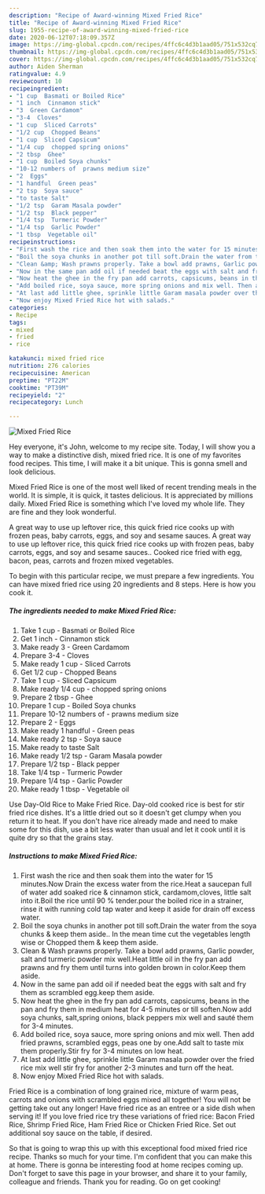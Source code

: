 ```yaml
---
description: "Recipe of Award-winning Mixed Fried Rice"
title: "Recipe of Award-winning Mixed Fried Rice"
slug: 1955-recipe-of-award-winning-mixed-fried-rice
date: 2020-06-12T07:18:09.357Z
image: https://img-global.cpcdn.com/recipes/4ffc6c4d3b1aad05/751x532cq70/mixed-fried-rice-recipe-main-photo.jpg
thumbnail: https://img-global.cpcdn.com/recipes/4ffc6c4d3b1aad05/751x532cq70/mixed-fried-rice-recipe-main-photo.jpg
cover: https://img-global.cpcdn.com/recipes/4ffc6c4d3b1aad05/751x532cq70/mixed-fried-rice-recipe-main-photo.jpg
author: Aiden Sherman
ratingvalue: 4.9
reviewcount: 10
recipeingredient:
- "1 cup  Basmati or Boiled Rice"
- "1 inch  Cinnamon stick"
- "3  Green Cardamom"
- "3-4  Cloves"
- "1 cup  Sliced Carrots"
- "1/2 cup  Chopped Beans"
- "1 cup  Sliced Capsicum"
- "1/4 cup  chopped spring onions"
- "2 tbsp  Ghee"
- "1 cup  Boiled Soya chunks"
- "10-12 numbers of  prawns medium size"
- "2  Eggs"
- "1 handful  Green peas"
- "2 tsp  Soya sauce"
- "to taste Salt"
- "1/2 tsp  Garam Masala powder"
- "1/2 tsp  Black pepper"
- "1/4 tsp  Turmeric Powder"
- "1/4 tsp  Garlic Powder"
- "1 tbsp  Vegetable oil"
recipeinstructions:
- "First wash the rice and then soak them into the water for 15 minutes.Now Drain the excess water from the rice.Heat a saucepan full of water add soaked rice &amp; cinnamon stick, cardamom,cloves, little salt into it.Boil the rice until 90 % tender.pour the boiled rice in a strainer, rinse it with running cold tap water and keep it aside for drain off excess water."
- "Boil the soya chunks in another pot till soft.Drain the water from the soya chunks &amp; keep them aside.. In the mean time cut the vegetables length wise or Chopped them &amp; keep them aside."
- "Clean &amp; Wash prawns properly. Take a bowl add prawns, Garlic powder, salt and turmeric powder mix well.Heat little oil in the fry pan add prawns and fry them until turns into golden brown in color.Keep them aside."
- "Now in the same pan add oil if needed beat the eggs with salt and fry them as scrambled egg.keep them aside."
- "Now heat the ghee in the fry pan add carrots, capsicums, beans in the pan and fry them in medium heat for 4-5 minutes or till soften.Now add soya chunks, salt,spring onions, black peppers mix well and sauté them for 3-4 minutes."
- "Add boiled rice, soya sauce, more spring onions and mix well. Then add fried prawns, scrambled eggs, peas one by one.Add salt to taste mix them properly.Stir fry for 3-4 minutes on low heat."
- "At last add little ghee, sprinkle little Garam masala powder over the fried rice mix well stir fry for another 2-3 minutes and turn off the heat."
- "Now enjoy Mixed Fried Rice hot with salads."
categories:
- Recipe
tags:
- mixed
- fried
- rice

katakunci: mixed fried rice 
nutrition: 276 calories
recipecuisine: American
preptime: "PT22M"
cooktime: "PT39M"
recipeyield: "2"
recipecategory: Lunch

---
```



![Mixed Fried Rice](https://img-global.cpcdn.com/recipes/4ffc6c4d3b1aad05/751x532cq70/mixed-fried-rice-recipe-main-photo.jpg)

Hey everyone, it's John, welcome to my recipe site. Today, I will show you a way to make a distinctive dish, mixed fried rice. It is one of my favorites food recipes. This time, I will make it a bit unique. This is gonna smell and look delicious.

Mixed Fried Rice is one of the most well liked of recent trending meals in the world. It is simple, it is quick, it tastes delicious. It is appreciated by millions daily. Mixed Fried Rice is something which I've loved my whole life. They are fine and they look wonderful.

A great way to use up leftover rice, this quick fried rice cooks up with frozen peas, baby carrots, eggs, and soy and sesame sauces. A great way to use up leftover rice, this quick fried rice cooks up with frozen peas, baby carrots, eggs, and soy and sesame sauces.. Cooked rice fried with egg, bacon, peas, carrots and frozen mixed vegetables.


To begin with this particular recipe, we must prepare a few ingredients. You can have mixed fried rice using 20 ingredients and 8 steps. Here is how you cook it.

<!--inarticleads1-->

##### The ingredients needed to make Mixed Fried Rice:

1. Take 1 cup - Basmati or Boiled Rice
1. Get 1 inch - Cinnamon stick
1. Make ready 3 - Green Cardamom
1. Prepare 3-4 - Cloves
1. Make ready 1 cup - Sliced Carrots
1. Get 1/2 cup - Chopped Beans
1. Take 1 cup - Sliced Capsicum
1. Make ready 1/4 cup - chopped spring onions
1. Prepare 2 tbsp - Ghee
1. Prepare 1 cup - Boiled Soya chunks
1. Prepare 10-12 numbers of - prawns medium size
1. Prepare 2 - Eggs
1. Make ready 1 handful - Green peas
1. Make ready 2 tsp - Soya sauce
1. Make ready to taste Salt
1. Make ready 1/2 tsp - Garam Masala powder
1. Prepare 1/2 tsp - Black pepper
1. Take 1/4 tsp - Turmeric Powder
1. Prepare 1/4 tsp - Garlic Powder
1. Make ready 1 tbsp - Vegetable oil


Use Day-Old Rice to Make Fried Rice. Day-old cooked rice is best for stir fried rice dishes. It&#39;s a little dried out so it doesn&#39;t get clumpy when you return it to heat. If you don&#39;t have rice already made and need to make some for this dish, use a bit less water than usual and let it cook until it is quite dry so that the grains stay. 

<!--inarticleads2-->

##### Instructions to make Mixed Fried Rice:

1. First wash the rice and then soak them into the water for 15 minutes.Now Drain the excess water from the rice.Heat a saucepan full of water add soaked rice &amp; cinnamon stick, cardamom,cloves, little salt into it.Boil the rice until 90 % tender.pour the boiled rice in a strainer, rinse it with running cold tap water and keep it aside for drain off excess water.
1. Boil the soya chunks in another pot till soft.Drain the water from the soya chunks &amp; keep them aside.. In the mean time cut the vegetables length wise or Chopped them &amp; keep them aside.
1. Clean &amp; Wash prawns properly. Take a bowl add prawns, Garlic powder, salt and turmeric powder mix well.Heat little oil in the fry pan add prawns and fry them until turns into golden brown in color.Keep them aside.
1. Now in the same pan add oil if needed beat the eggs with salt and fry them as scrambled egg.keep them aside.
1. Now heat the ghee in the fry pan add carrots, capsicums, beans in the pan and fry them in medium heat for 4-5 minutes or till soften.Now add soya chunks, salt,spring onions, black peppers mix well and sauté them for 3-4 minutes.
1. Add boiled rice, soya sauce, more spring onions and mix well. Then add fried prawns, scrambled eggs, peas one by one.Add salt to taste mix them properly.Stir fry for 3-4 minutes on low heat.
1. At last add little ghee, sprinkle little Garam masala powder over the fried rice mix well stir fry for another 2-3 minutes and turn off the heat.
1. Now enjoy Mixed Fried Rice hot with salads.


Fried Rice is a combination of long grained rice, mixture of warm peas, carrots and onions with scrambled eggs mixed all together! You will not be getting take out any longer! Have fried rice as an entree or a side dish when serving it! If you love fried rice try these variations of fried rice: Bacon Fried Rice, Shrimp Fried Rice, Ham Fried Rice or Chicken Fried Rice. Set out additional soy sauce on the table, if desired. 

So that is going to wrap this up with this exceptional food mixed fried rice recipe. Thanks so much for your time. I'm confident that you can make this at home. There is gonna be interesting food at home recipes coming up. Don't forget to save this page in your browser, and share it to your family, colleague and friends. Thank you for reading. Go on get cooking!
